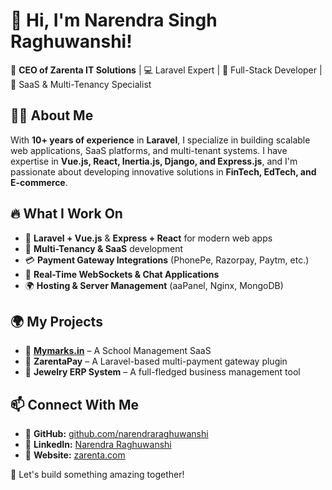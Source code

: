 # 👋 Hi, I'm Narendra Singh Raghuwanshi!  

🚀 **CEO of Zarenta IT Solutions** | 💻 Laravel Expert | 🎯 Full-Stack Developer | 📱 SaaS & Multi-Tenancy Specialist  

## 👨‍💻 About Me  
With **10+ years of experience** in **Laravel**, I specialize in building scalable web applications, SaaS platforms, and multi-tenant systems. I have expertise in **Vue.js, React, Inertia.js, Django, and Express.js**, and I'm passionate about developing innovative solutions in **FinTech, EdTech, and E-commerce**.  

## 🔥 What I Work On  
- 🚀 **Laravel + Vue.js** & **Express + React** for modern web apps  
- 🏢 **Multi-Tenancy & SaaS** development  
- 💳 **Payment Gateway Integrations** (PhonePe, Razorpay, Paytm, etc.)  
- 📡 **Real-Time WebSockets & Chat Applications**  
- 🌍 **Hosting & Server Management** (aaPanel, Nginx, MongoDB)  

## 🌍 My Projects  
- 🔹 **[Mymarks.in](https://mymarks.in)** – A School Management SaaS  
- 🔹 **ZarentaPay** – A Laravel-based multi-payment gateway plugin  
- 🔹 **Jewelry ERP System** – A full-fledged business management tool  

## 📫 Connect With Me  
- 🔗 **GitHub:** [github.com/narendraraghuwanshi](#)  
- 🔗 **LinkedIn:** [Narendra Raghuwanshi](https://www.linkedin.com/in/narendraraghuwanshi/)  
- 🔗 **Website:** [zarenta.com](#)  

🚀 Let's build something amazing together!
